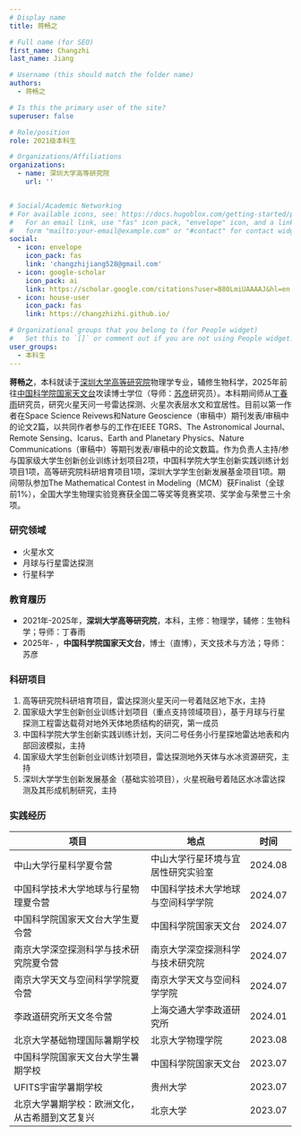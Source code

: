 ```yaml
---
# Display name
title: 蒋畅之

# Full name (for SEO)
first_name: Changzhi
last_name: Jiang

# Username (this should match the folder name)
authors:
  - 蒋畅之

# Is this the primary user of the site?
superuser: false

# Role/position
role: 2021级本科生

# Organizations/Affiliations
organizations:
  - name: 深圳大学高等研究院
    url: ''


# Social/Academic Networking
# For available icons, see: https://docs.hugoblox.com/getting-started/page-builder/#icons
#   For an email link, use "fas" icon pack, "envelope" icon, and a link in the
#   form "mailto:your-email@example.com" or "#contact" for contact widget.
social:
  - icon: envelope
    icon_pack: fas
    link: 'changzhijiang528@gmail.com'
  - icon: google-scholar
    icon_pack: ai
    link: https://scholar.google.com/citations?user=B80LmiUAAAAJ&hl=en
  - icon: house-user
    icon_pack: fas
    link: https://changzhizhi.github.io/

# Organizational groups that you belong to (for People widget)
#   Set this to `[]` or comment out if you are not using People widget.
user_groups:
  - 本科生
---
```


**蒋畅之**，本科就读于[深圳大学高等研究院](https://ias.szu.edu.cn/)物理学专业，辅修生物科学，2025年前往[中国科学院国家天文台](http://www.bao.ac.cn/)攻读博士学位（导师：[苏彦](https://people.ucas.ac.cn/~suyan)研究员）。本科期间师从[丁春雨](https://ias.szu.edu.cn/info/1046/2793.htm)研究员，研究火星天问一号雷达探测、火星次表层水文和宜居性。目前以第一作者在Space Science Reivews和Nature Geoscience（审稿中）期刊发表/审稿中的论文2篇，以共同作者参与的工作在IEEE TGRS、The Astronomical Journal、Remote Sensing、Icarus、Earth and Planetary Physics、Nature Communications（审稿中）等期刊发表/审稿中的论文数篇。作为负责人主持/参与国家级大学生创新创业训练计划项目2项，中国科学院大学生创新实践训练计划项目1项，高等研究院科研培育项目1项，深圳大学学生创新发展基金项目1项。期间带队参加The Mathematical Contest in Modeling（MCM）获Finalist（全球前1%），全国大学生物理实验竞赛获全国二等奖等竞赛奖项、奖学金与荣誉三十余项。

### 研究领域
  - 火星水文
  - 月球与行星雷达探测
  - 行星科学

### 教育履历

  - 2021年-2025年，**深圳大学高等研究院**，本科，主修：物理学，辅修：生物科学；导师：丁春雨
  - 2025年- ，**中国科学院国家天文台**，博士（直博），天文技术与方法；导师：苏彦


### 科研项目
1. 高等研究院科研培育项目，雷达探测火星天问一号着陆区地下水，主持
2. 国家级大学生创新创业训练计划项目（重点支持领域项目），基于月球与行星探测工程雷达载荷对地外天体地质结构的研究，第一成员
3. 中国科学院大学生创新实践训练计划，天问二号任务小行星探地雷达地表和内部回波模拟，主持
4. 国家级大学生创新创业训练计划项目，雷达探测地外天体与水冰资源研究，主持
5. 深圳大学学生创新发展基金（基础实验项目），火星祝融号着陆区水冰雷达探测及其形成机制研究，主持


### 实践经历

|项目|地点|时间|
|---------------------------------|---------------------------| ---|
|中山大学行星科学夏令营|中山大学行星环境与宜居性研究实验室|2024.08|
|中国科学技术大学地球与行星物理夏令营|中国科学技术大学地球与空间科学学院|2024.07|
|中国科学院国家天文台大学生夏令营|中国科学院国家天文台|2024.07|
|南京大学深空探测科学与技术研究院夏令营|南京大学深空探测科学与技术研究院|2024.07|
|南京大学天文与空间科学学院夏令营|南京大学天文与空间科学学院|2024.07|
|李政道研究所天文冬令营|上海交通大学李政道研究所|2024.01|
|北京大学基础物理国际暑期学校|北京大学物理学院|2023.08|
|中国科学院国家天文台大学生暑期学校|中国科学院国家天文台|2023.07|
|UFITS宇宙学暑期学校|贵州大学|2023.07|
|北京大学暑期学校：欧洲文化，从古希腊到文艺复兴|北京大学|2023.07|